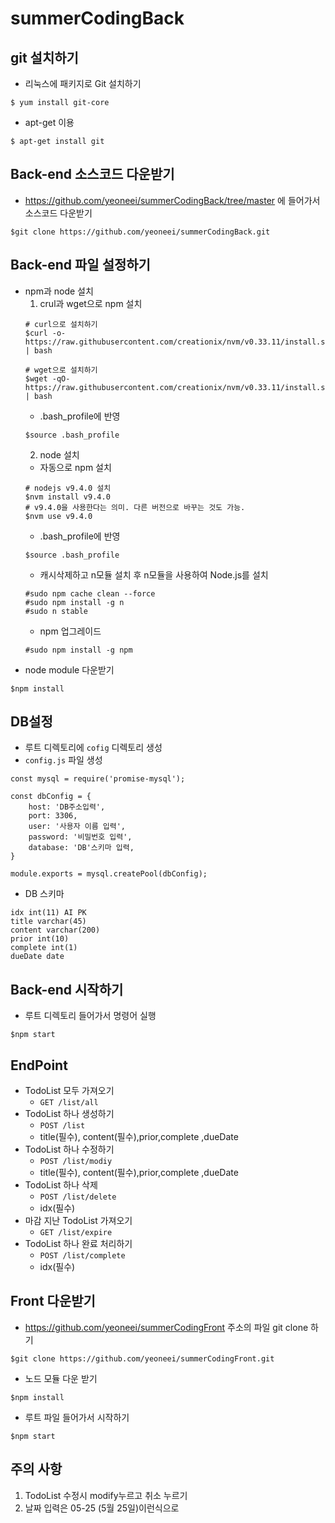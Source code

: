 # summerCodingBack

## git 설치하기
- 리눅스에 패키지로 Git 설치하기
~~~
$ yum install git-core
~~~
- apt-get 이용
~~~
$ apt-get install git
~~~

## Back-end 소스코드 다운받기
- https://github.com/yeoneei/summerCodingBack/tree/master 에 들어가서 소스코드 다운받기
~~~
$git clone https://github.com/yeoneei/summerCodingBack.git
~~~

## Back-end 파일 설정하기
- npm과 node 설치
    1. crul과 wget으로 npm 설치
    ~~~
    # curl으로 설치하기
    $curl -o- https://raw.githubusercontent.com/creationix/nvm/v0.33.11/install.sh | bash

    # wget으로 설치하기
    $wget -qO- https://raw.githubusercontent.com/creationix/nvm/v0.33.11/install.sh | bash
    ~~~
    - .bash_profile에 반영
    ~~~
    $source .bash_profile
    ~~~
    2. node 설치
    - 자동으로 npm 설치
    ~~~
    # nodejs v9.4.0 설치
    $nvm install v9.4.0
    # v9.4.0을 사용한다는 의미. 다른 버전으로 바꾸는 것도 가능.
    $nvm use v9.4.0
    ~~~
    - .bash_profile에 반영
    ~~~
    $source .bash_profile
    ~~~
    - 캐시삭제하고 n모듈 설치 후 n모듈을 사용하여 Node.js를 설치
    ~~~
    #sudo npm cache clean --force
    #sudo npm install -g n
    #sudo n stable
    ~~~
    - npm 업그레이드
    ~~~
    #sudo npm install -g npm
    ~~~
- node module 다운받기
~~~
$npm install 
~~~  
 
## DB설정

- 루트 디렉토리에 `cofig` 디렉토리 생성
- `config.js` 파일 생성
~~~
const mysql = require('promise-mysql');

const dbConfig = {
    host: 'DB주소입력',
    port: 3306,
    user: '사용자 이름 입력',
    password: '비밀번호 입력',
    database: 'DB'스키마 입력,
}

module.exports = mysql.createPool(dbConfig);
~~~
- DB 스키마
~~~
idx int(11) AI PK
title varchar(45)
content varchar(200)
prior int(10)
complete int(1)
dueDate date
~~~

## Back-end 시작하기
- 루트 디렉토리 들어가서 명령어 실행
~~~
$npm start
~~~

## EndPoint
- TodoList 모두 가져오기
    - `GET /list/all`
- TodoList 하나 생성하기
    - `POST /list`
    - title(필수), content(필수),prior,complete ,dueDate
- TodoList 하나 수정하기
    - `POST /list/modiy`
    - title(필수), content(필수),prior,complete ,dueDate
- TodoList 하나 삭제
    - `POST /list/delete`
    -  idx(필수)
- 마감 지난 TodoList 가져오기
    - `GET /list/expire`
- TodoList 하나 완료 처리하기
    - `POST /list/complete`
    - idx(필수)

## Front 다운받기
- https://github.com/yeoneei/summerCodingFront 주소의 파일 git clone 하기
~~~
$git clone https://github.com/yeoneei/summerCodingFront.git
~~~

- 노드 모듈 다운 받기
~~~
$npm install
~~~
- 루트 파일 들어가서 시작하기
~~~
$npm start
~~~

## 주의 사항
1. TodoList 수정시 modify누르고 취소 누르기
2. 날짜 입력은 05-25 (5월 25일)이런식으로

